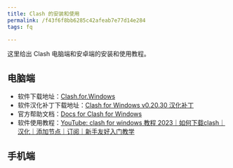 ```yaml
---
title: Clash 的安装和使用
permalink: /f43f6f8bb6285c42afeab7e77d14e284
tags: fq

---
```


这里给出 Clash 电脑端和安卓端的安装和使用教程。

<!--more-->

## 电脑端

- 软件下载地址：[Clash.for.Windows](https://github.com/Fndroid/clash_for_windows_pkg/releases)
- 软件汉化补丁下载地址：[Clash for Windows v0.20.30 汉化补丁](https://github.com/BoyceLig/Clash_Chinese_Patch/releases)
- 官方帮助文档：[Docs for Clash for Windows](https://docs.cfw.lbyczf.com/) 
- 软件使用教程：[YouTube: clash for windows 教程 2023｜如何下载clash｜汉化｜添加节点｜订阅｜新手友好入门教学](https://www.youtube.com/watch?v=yJ7Ihh5hhx0)

## 手机端

